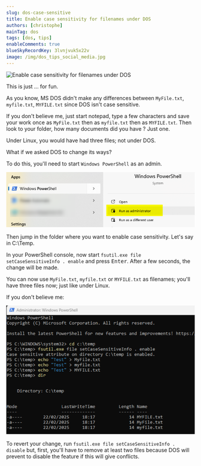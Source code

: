 ```yaml
---
slug: dos-case-sensitive
title: Enable case sensitivity for filenames under DOS
authors: [christophe]
mainTag: dos
tags: [dos, tips]
enableComments: true
blueSkyRecordKey: 3lvnjvuk5x22v
image: /img/dos_tips_social_media.jpg
---
```

![Enable case sensitivity for filenames under DOS](/img/dos_tips_banner.jpg)

This is just ... for fun.

As you know, MS DOS didn't make any differences between `MyFile.txt`, `myfile.txt`, `MYFILE.txt` since DOS isn't case sensitive.

If you don't believe me, just start notepad, type a few characters and save your work once as `MyFile.txt` then as `myfile.txt` then as `MYFILE.txt`. Then look to your folder, how many documents did you have ? Just one.

Under Linux, you would have had three files; not under DOS.

What if we asked DOS to change its ways?

<!-- truncate -->

To do this, you'll need to start `Windows PowerShell` as an admin.

![Start PowerShell as an admin](./images/powershell_admin.png)

Then jump in the folder where you want to enable case sensitivity. Let's say in C:\Temp.

In your PowerShell console, now start `fsutil.exe file setCaseSensitiveInfo . enable` and press <kbd>Enter</kbd>. After a few seconds, the change will be made.

You can now use `MyFile.txt`, `myfile.txt` or `MYFILE.txt` as filenames; you'll have three files now; just like under Linux.

If you don't believe me:

![Case sensitivity has been enabled](./images/case_sensitivity_enabled.png)

To revert your change, run `fsutil.exe file setCaseSensitiveInfo . disable` but, first, you'll have to remove at least two files because DOS will prevent to disable the feature if this will give conflicts.
